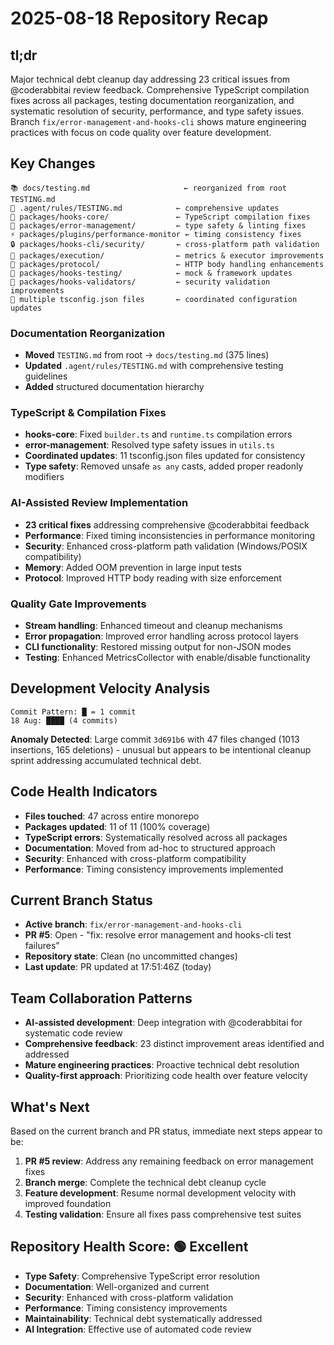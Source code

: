 # 2025-08-18 Repository Recap

## tl;dr

Major technical debt cleanup day addressing 23 critical issues from @coderabbitai review feedback. Comprehensive TypeScript compilation fixes across all packages, testing documentation reorganization, and systematic resolution of security, performance, and type safety issues. Branch `fix/error-management-and-hooks-cli` shows mature engineering practices with focus on code quality over feature development.

## Key Changes

```
📚 docs/testing.md                     ← reorganized from root TESTING.md
🔧 .agent/rules/TESTING.md            ← comprehensive updates
🔧 packages/hooks-core/               ← TypeScript compilation fixes
🔧 packages/error-management/         ← type safety & linting fixes
⚡ packages/plugins/performance-monitor ← timing consistency fixes
🔒 packages/hooks-cli/security/       ← cross-platform path validation
🔧 packages/execution/                ← metrics & executor improvements
🔧 packages/protocol/                 ← HTTP body handling enhancements
🔧 packages/hooks-testing/            ← mock & framework updates
🔧 packages/hooks-validators/         ← security validation improvements
🔧 multiple tsconfig.json files       ← coordinated configuration updates
```

### Documentation Reorganization

- **Moved** `TESTING.md` from root → `docs/testing.md` (375 lines)
- **Updated** `.agent/rules/TESTING.md` with comprehensive testing guidelines
- **Added** structured documentation hierarchy

### TypeScript & Compilation Fixes

- **hooks-core**: Fixed `builder.ts` and `runtime.ts` compilation errors
- **error-management**: Resolved type safety issues in `utils.ts`
- **Coordinated updates**: 11 tsconfig.json files updated for consistency
- **Type safety**: Removed unsafe `as any` casts, added proper readonly modifiers

### AI-Assisted Review Implementation

- **23 critical fixes** addressing comprehensive @coderabbitai feedback
- **Performance**: Fixed timing inconsistencies in performance monitoring
- **Security**: Enhanced cross-platform path validation (Windows/POSIX compatibility)
- **Memory**: Added OOM prevention in large input tests
- **Protocol**: Improved HTTP body reading with size enforcement

### Quality Gate Improvements

- **Stream handling**: Enhanced timeout and cleanup mechanisms
- **Error propagation**: Improved error handling across protocol layers
- **CLI functionality**: Restored missing output for non-JSON modes
- **Testing**: Enhanced MetricsCollector with enable/disable functionality

## Development Velocity Analysis

```
Commit Pattern: █ = 1 commit
18 Aug: ████ (4 commits)
```

**Anomaly Detected**: Large commit `3d691b6` with 47 files changed (1013 insertions, 165 deletions) - unusual but appears to be intentional cleanup sprint addressing accumulated technical debt.

## Code Health Indicators

- **Files touched**: 47 across entire monorepo
- **Packages updated**: 11 of 11 (100% coverage)
- **TypeScript errors**: Systematically resolved across all packages
- **Documentation**: Moved from ad-hoc to structured approach
- **Security**: Enhanced with cross-platform compatibility
- **Performance**: Timing consistency improvements implemented

## Current Branch Status

- **Active branch**: `fix/error-management-and-hooks-cli`
- **PR #5**: Open - "fix: resolve error management and hooks-cli test failures"
- **Repository state**: Clean (no uncommitted changes)
- **Last update**: PR updated at 17:51:46Z (today)

## Team Collaboration Patterns

- **AI-assisted development**: Deep integration with @coderabbitai for systematic code review
- **Comprehensive feedback**: 23 distinct improvement areas identified and addressed
- **Mature engineering practices**: Proactive technical debt resolution
- **Quality-first approach**: Prioritizing code health over feature velocity

## What's Next

Based on the current branch and PR status, immediate next steps appear to be:

1. **PR #5 review**: Address any remaining feedback on error management fixes
2. **Branch merge**: Complete the technical debt cleanup cycle
3. **Feature development**: Resume normal development velocity with improved foundation
4. **Testing validation**: Ensure all fixes pass comprehensive test suites

## Repository Health Score: 🟢 Excellent

- **Type Safety**: Comprehensive TypeScript error resolution
- **Documentation**: Well-organized and current
- **Security**: Enhanced with cross-platform validation
- **Performance**: Timing consistency improvements
- **Maintainability**: Technical debt systematically addressed
- **AI Integration**: Effective use of automated code review
